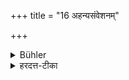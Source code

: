 +++
title = "16 अहन्यसंवेशनम्"

+++

<details><summary>Bühler</summary>

16. Let him not have connubial intercourse (with his wife) in the day-time.
</details>

<details><summary>हरदत्त-टीका</summary>

## सूत्रम्
अहन्यसंवेशनम् ॥ १६ ॥  
## टिप्पनी
संवेशन मैथुनं तदहनि न कर्तव्यम् ॥ १६ ॥
</details>
